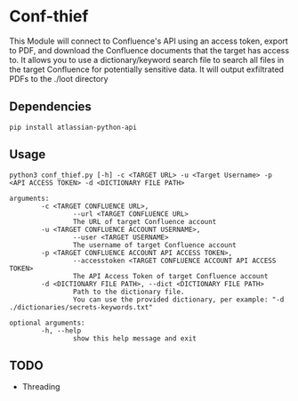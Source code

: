 # Conf-thief
This Module will connect to Confluence's API using an access token, export to PDF, and download the Confluence documents that the target has access to.  It allows you to use a dictionary/keyword search file to search all files in the target Confluence for potentially sensitive data.  It will output exfiltrated PDFs to the ./loot directory
## Dependencies
`pip install atlassian-python-api`
## Usage
```
python3 conf_thief.py [-h] -c <TARGET URL> -u <Target Username> -p <API ACCESS TOKEN> -d <DICTIONARY FILE PATH>

arguments:
        -c <TARGET CONFLUENCE URL>,
                --url <TARGET CONFLUENCE URL>
                The URL of target Confluence account
        -u <TARGET CONFLUENCE ACCOUNT USERNAME>,
                --user <TARGET USERNAME>
                The username of target Confluence account
        -p <TARGET CONFLUENCE ACCOUNT API ACCESS TOKEN>,
                --accesstoken <TARGET CONFLUENCE ACCOUNT API ACCESS TOKEN>
                The API Access Token of target Confluence account
        -d <DICTIONARY FILE PATH>, --dict <DICTIONARY FILE PATH>
                Path to the dictionary file.
                You can use the provided dictionary, per example: "-d ./dictionaries/secrets-keywords.txt"

optional arguments:
        -h, --help
                show this help message and exit
```
## TODO
- Threading
